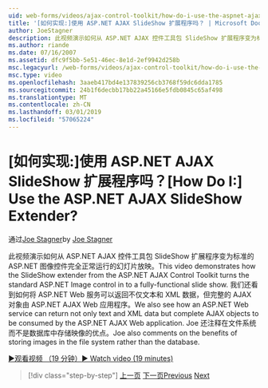 ```yaml
---
uid: web-forms/videos/ajax-control-toolkit/how-do-i-use-the-aspnet-ajax-slideshow-extender
title: '[如何实现:]使用 ASP.NET AJAX SlideShow 扩展程序吗？ | Microsoft Docs'
author: JoeStagner
description: 此视频演示如何从 ASP.NET AJAX 控件工具包 SlideShow 扩展程序变为标准的 ASP.NET 图像控件完全正常运行 sl...
ms.author: riande
ms.date: 07/16/2007
ms.assetid: dfc9f5bb-5e51-46ec-8e1d-2ef9942d258b
msc.legacyurl: /web-forms/videos/ajax-control-toolkit/how-do-i-use-the-aspnet-ajax-slideshow-extender
msc.type: video
ms.openlocfilehash: 3aaeb417bd4e137839256cb3768f59dc6dda1785
ms.sourcegitcommit: 24b1f6decbb17bb22a45166e5fdb0845c65af498
ms.translationtype: MT
ms.contentlocale: zh-CN
ms.lasthandoff: 03/01/2019
ms.locfileid: "57065224"
---
```

<a name="how-do-i-use-the-aspnet-ajax-slideshow-extender"></a><span data-ttu-id="265e2-104">[如何实现:]使用 ASP.NET AJAX SlideShow 扩展程序吗？</span><span class="sxs-lookup"><span data-stu-id="265e2-104">[How Do I:] Use the ASP.NET AJAX SlideShow Extender?</span></span>
====================
<span data-ttu-id="265e2-105">通过[Joe Stagner](https://github.com/JoeStagner)</span><span class="sxs-lookup"><span data-stu-id="265e2-105">by [Joe Stagner](https://github.com/JoeStagner)</span></span>

<span data-ttu-id="265e2-106">此视频演示如何从 ASP.NET AJAX 控件工具包 SlideShow 扩展程序变为标准的 ASP.NET 图像控件完全正常运行的幻灯片放映。</span><span class="sxs-lookup"><span data-stu-id="265e2-106">This video demonstrates how the SlideShow extender from the ASP.NET AJAX Control Toolkit turns the standard ASP.NET Image control in to a fully-functional slide show.</span></span> <span data-ttu-id="265e2-107">我们还看到如何将 ASP.NET Web 服务可以返回不仅文本和 XML 数据，但完整的 AJAX 对象由 ASP.NET AJAX Web 应用程序。</span><span class="sxs-lookup"><span data-stu-id="265e2-107">We also see how an ASP.NET Web service can return not only text and XML data but complete AJAX objects to be consumed by the ASP.NET AJAX Web application.</span></span> <span data-ttu-id="265e2-108">Joe 还注释在文件系统而不是数据库中存储映像的优点。</span><span class="sxs-lookup"><span data-stu-id="265e2-108">Joe also comments on the benefits of storing images in the file system rather than the database.</span></span>

[<span data-ttu-id="265e2-109">&#9654;观看视频 （19 分钟）</span><span class="sxs-lookup"><span data-stu-id="265e2-109">&#9654; Watch video (19 minutes)</span></span>](https://channel9.msdn.com/Blogs/ASP-NET-Site-Videos/how-do-i-use-the-aspnet-ajax-slideshow-extender)

> [!div class="step-by-step"]
> <span data-ttu-id="265e2-110">[上一页](how-do-i-use-the-aspnet-ajax-tabs-control.md)
> [下一页](how-do-i-use-the-aspnet-ajax-updatepanelanimation-extender.md)</span><span class="sxs-lookup"><span data-stu-id="265e2-110">[Previous](how-do-i-use-the-aspnet-ajax-tabs-control.md)
[Next](how-do-i-use-the-aspnet-ajax-updatepanelanimation-extender.md)</span></span>

